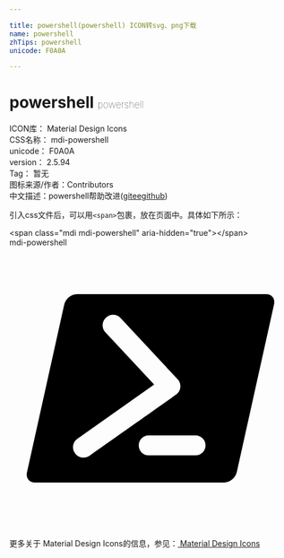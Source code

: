 ```yaml
---

title: powershell(powershell) ICON转svg、png下载
name: powershell
zhTips: powershell
unicode: F0A0A

---
```


# powershell  <small style="font-size: 60%;font-weight: 100">powershell</small>


<div class="detail-page">
<p>
<span>
ICON库：
<span class="badge-secondary badge">Material Design Icons</span> 
</span>
<br/>
<span>
CSS名称：
<span class="badge-secondary badge">mdi-powershell</span> 
</span>
<br/>
<span>
unicode：
<span class="badge-secondary badge">F0A0A</span> 
</span>
<br/>
<span>
version：
<span class="badge-secondary badge">2.5.94</span> 
</span>
<br/>
<span>Tag：
<span class="badge-light badge">暂无</span>
</span>
<br/>
<span>图标来源/作者：<span class="badge-light badge">Contributors</span></span> 
<br/>
<span class="zh-detail">中文描述：<span class="badge-primary badge">powershell</span><span class="help-link"><span>帮助改进</span>(<a href="https://gitee.com/liuwave/icon-helper/edit/master/json/material/powershell.json" target="_blank" rel="noopener noreferrer">gitee</a><a href="https://github.com/liuwave/icon-helper/edit/master/json/material/powershell.json" target="_blank" rel="noopener noreferrer">github</a></span>)</span><br/>
</p>
</div>
<div class="alert alert-dark">
  <i class="mdi mdi-powershell mdi-48px"></i>
  <i class="mdi mdi-powershell mdi-36px"></i>
  <i class="mdi mdi-powershell mdi-24px"></i>
  <i class="mdi mdi-powershell mdi-18px"></i>
</div>
<div>
  <p>引入css文件后，可以用<code>&lt;span&gt;</code>包裹，放在页面中。具体如下所示：    
  </p>
  <div class="alert alert-primary" style="font-size: 14px">
    &lt;span class="mdi mdi-powershell" aria-hidden="true"&gt;&lt;/span&gt;
    <copy-btn content='<span class="mdi mdi-powershell" aria-hidden="true"></span>'></copy-btn>
  </div>
  <div class="alert alert-secondary">
    <i class="mdi mdi-powershell"
    style="font-size: 24px"
    aria-hidden="true"></i> mdi-powershell
    <copy-btn content="mdi-powershell" btn-title="复制图标名称"></copy-btn>
  </div>
</div>
<div id="svg" class="svg-wrap">
<svg xmlns="http://www.w3.org/2000/svg" viewBox="0 0 24 24"><path d="M21.83,4C22.32,4 22.63,4.4 22.5,4.89L19.34,19.11C19.23,19.6 18.75,20 18.26,20H2.17C1.68,20 1.37,19.6 1.5,19.11L4.66,4.89C4.77,4.4 5.25,4 5.74,4H21.83M15.83,16H11.83C11.37,16 11,16.38 11,16.84C11,17.31 11.37,17.69 11.83,17.69H15.83C16.3,17.69 16.68,17.31 16.68,16.84C16.68,16.38 16.3,16 15.83,16M5.78,16.28C5.38,16.56 5.29,17.11 5.57,17.5C5.85,17.92 6.41,18 6.81,17.73C14.16,12.56 14.21,12.5 14.26,12.47C14.44,12.31 14.53,12.09 14.54,11.87C14.55,11.67 14.5,11.5 14.38,11.31L9.46,6.03C9.13,5.67 8.57,5.65 8.21,6C7.85,6.32 7.83,6.88 8.16,7.24L12.31,11.68L5.78,16.28Z" /></svg>
</div>
<detail full-name='mdi-powershell'></detail>
    
<div><p>更多关于 Material Design Icons的信息，参见：<a target="_blank" href="https://iconhelper.cn/material.html"> Material Design Icons</a>
</p></div>
